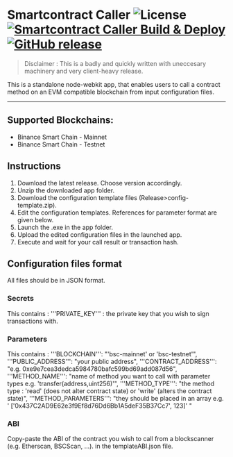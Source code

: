 # Smartcontract Caller ![License](https://img.shields.io/github/license/aliceincryptoland/smartcontract-caller) [![Smartcontract Caller Build & Deploy](https://img.shields.io/github/workflow/status/aliceincryptoland/smartcontract-caller/Build%20&%20Release)](https://github.com/aliceincryptoland/smartcontract-caller/actions/workflows/main.yml) [![GitHub release](https://img.shields.io/github/v/release/aliceincryptoland/smartcontract-caller)](https://github.com/aliceincryptoland/smartcontract-caller/releases)

> Disclaimer : This is a badly and quickly written with uneccesary machinery and very client-heavy release.

This is a standalone node-webkit app, that enables users to call a contract method on an EVM compatible blockchain from input configuration files.

<hr>

## Supported Blockchains:

- Binance Smart Chain - Mainnet
- Binance Smart Chain - Testnet

## Instructions

1. Download the latest release. Choose version accordingly.
1. Unzip the downloaded app folder.
1. Download the configuration template files (Release>config-template.zip).
1. Edit the configuration templates. References for parameter format are given below.
1. Launch the .exe in the app folder.
1. Upload the edited configuration files in the launched app.
1. Execute and wait for your call result or transaction hash.

## Configuration files format

All files should be in JSON format.

### Secrets

This contains :
'''PRIVATE_KEY''' : the private key that you wish to sign transactions with.

### Parameters

This contains :
'''BLOCKCHAIN''': "'bsc-mainnet' or 'bsc-testnet'",
'''PUBLIC_ADDRESS''': "your public address",
'''CONTRACT_ADDRESS''': "e.g. 0xe9e7cea3dedca5984780bafc599bd69add087d56",
'''METHOD_NAME''': "name of method you want to call with parameter types e.g. 'transfer(address,uint256)'",
'''METHOD_TYPE''': "the method type : 'read' (does not alter contract state) or 'write' (alters the contract state)",
'''METHOD_PARAMETERS''': "they should be placed in an array e.g. ' ['0x437C2AD9E62e3f9Ef8d76Dd6Bb1A5deF35B37Cc7', 123]' "

### ABI

Copy-paste the ABI of the contract you wish to call from a blockscanner (e.g. Etherscan, BSCScan, ...). in the templateABI.json file.
